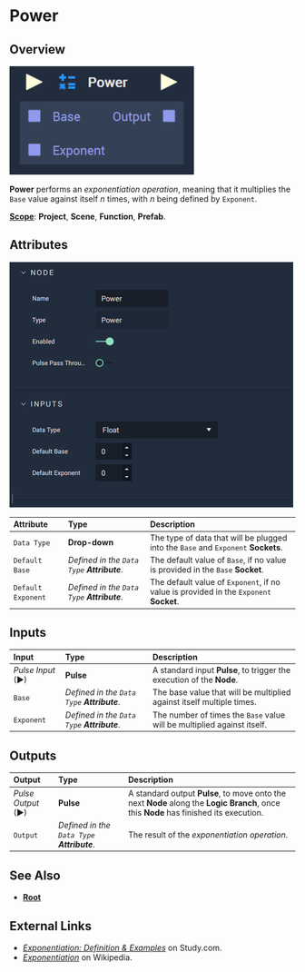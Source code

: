 # Power

## Overview

![The Power Node.](../../.gitbook/assets/powerupdatedimage.png)

**Power** performs an _exponentiation operation_, meaning that it multiplies the `Base` value against itself _n_ times, with _n_ being defined by `Exponent`.

[**Scope**](../overview.md#scopes): **Project**, **Scene**, **Function**, **Prefab**.

## Attributes

![The Power Node Attributes.](../../.gitbook/assets/node-power2-attr.png)

| Attribute | Type | Description |
| :--- | :--- | :--- |
| `Data Type` | **Drop-down** | The type of data that will be plugged into the `Base` and `Exponent` **Sockets**. |
| `Default Base` | _Defined in the `Data Type` **Attribute**_. | The default value of `Base`, if no value is provided in the `Base` **Socket**. |
| `Default Exponent` | _Defined in the `Data Type` **Attribute**_. | The default value of `Exponent`, if no value is provided in the `Exponent` **Socket**. |

## Inputs

| Input | Type | Description |
| :--- | :--- | :--- |
| _Pulse Input_ \(►\) | **Pulse** | A standard input **Pulse**, to trigger the execution of the **Node**. |
| `Base` | _Defined in the `Data Type` **Attribute**_. | The base value that will be multiplied against itself multiple times. |
| `Exponent` | _Defined in the `Data Type` **Attribute**_. | The number of times the `Base` value will be multiplied against itself. |

## Outputs

| Output | Type | Description |
| :--- | :--- | :--- |
| _Pulse Output_ \(►\) | **Pulse** | A standard output **Pulse**, to move onto the next **Node** along the **Logic Branch**, once this **Node** has finished its execution. |
| `Output` | _Defined in the `Data Type` **Attribute**_. | The result of the _exponentiation operation_. |

## See Also

* [**Root**](root.md)

## External Links

* [_Exponentiation: Definition & Examples_](https://study.com/academy/lesson/exponentiation-definition-examples-quiz.html) on Study.com.
* [_Exponentiation_](https://en.wikipedia.org/wiki/Exponentiation) on Wikipedia.

